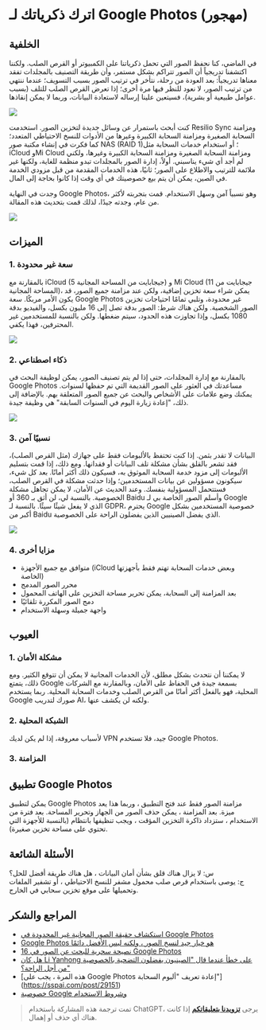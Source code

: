 # اترك ذكرياتك لـ Google Photos (مهجور)

## الخلفية

في الماضي، كنا نحفظ الصور التي تحمل ذكرياتنا على الكمبيوتر أو القرص الصلب. ولكننا اكتشفنا تدريجياً أن الصور تتراكم بشكل مستمر، وأن طريقة التصنيف بالمجلدات تفقد معناها تدريجياً: بعد العودة من رحلة، نتأخر في ترتيب الصور بسبب التسويف؛ عندما ننتهي من ترتيب الصور، لا نعود للنظر فيها مرة أخرى؛ إذا تعرض القرص الصلب للتلف (بسبب عوامل طبيعية أو بشرية)، فسيتعين علينا إرساله لاستعادة البيانات، وربما لا يمكن إنقاذها.

![](https://wiki-media-1253965369.cos.ap-guangzhou.myqcloud.com/img/2af4c42e6f7a9f4ed45b6f150b164184.jpg)

كنت أبحث باستمرار عن وسائل جديدة لتخزين الصور. استخدمت Resilio Sync ومزامنة السحابة الصغيرة ومزامنة السحابة الكبيرة وغيرها من الأدوات للنسخ الاحتياطي المتعدد؛ كما فكرت في إنشاء مكتبة صور NAS (RAID 1)؛ أو استخدام خدمات السحابة مثل iCloud وMi Cloud ومزامنة السحابة الصغيرة ومزامنة السحابة الكبيرة وغيرها، ولكني لم أجد أي شيء يناسبني. أولاً، إدارة الصور بالمجلدات تبدو منظمة للغاية، ولكنها غير ملائمة للترتيب والاطلاع على الصور؛ ثانيًا، هذه الخدمات المقدمة من قبل مزودي الخدمة في الصين، يمكن أن يتم بيع خصوصيتك في أي وقت إذا كانوا بحاجة إلى المال.

وجدت في النهاية Google Photos، وهو نسبياً آمن وسهل الاستخدام. قمت بتجربته لأكثر من عام، وجدته جيدًا، لذلك قمت بتحديث هذه المقالة.

![](https://wiki-media-1253965369.cos.ap-guangzhou.myqcloud.com/img/0f0ab1740e3206831f3e6ef19ef0c903.png)

## الميزات

### 1. سعة غير محدودة

بالمقارنة مع iCloud (5 جيجابايت من المساحة المجانية) و Mi Cloud (11 جيجابايت من المساحة المجانية)، يمكن شراء سعة تخزين إضافية، ولكن عند مزامنة جميع الصور، قد يكون الأمر مربكًا. سعة Google Photos غير محدودة، وتلبي تمامًا احتياجات تخزين الصور الشخصية. ولكن هناك شرط: الصور بدقة تصل إلى 16 مليون بكسل، والفيديو بدقة 1080 بكسل، وإذا تجاوزت هذه الحدود، سيتم ضغطها. ولكن بالنسبة للمستخدمين غير المحترفين، فهذا يكفي.

![](https://wiki-media-1253965369.cos.ap-guangzhou.myqcloud.com/img/cea385ad94811257f4b7c084d41c5d30.jpg)

### 2. ذكاء اصطناعي

بالمقارنة مع إدارة المجلدات، حتى إذا لم يتم تصنيف الصور، يمكن لوظيفة البحث في Google Photos مساعدتك في العثور على الصور القديمة التي تم حفظها لسنوات. يمكنك وضع علامات على الأشخاص والبحث عن جميع الصور المتعلقة بهم. بالإضافة إلى ذلك، "إعادة زيارة اليوم في السنوات السابقة" هي وظيفة جيدة.

![](https://wiki-media-1253965369.cos.ap-guangzhou.myqcloud.com/img/f1ccf68a3eeae7b4a69f58122838666d.png)

### 3. نسبيًا آمن

البيانات لا تقدر بثمن. إذا كنت تحتفظ بالألبومات فقط على جهازك (مثل القرص الصلب)، فقد تشعر بالقلق بشأن مشكلة تلف البيانات أو فقدانها. ومع ذلك، إذا قمت بتسليم الألبومات إلى مزود خدمة السحابة الموثوق به، فسيكون ذلك أكثر أمانًا. بعد كل شيء، سيكونون مسؤولين عن بيانات المستخدمين؛ وإذا حدثت مشكلة في القرص الصلب، فستتحمل المسؤولية بنفسك. وعند الحديث عن الأمان، لا يمكن تجاهل مشكلة الخصوصية. بالنسبة لي، لن أثق بـ 360 أو Baidu وأسلم الصور الخاصة بي لـ Google الذي لا يفعل شيئًا سيئًا. بالنسبة لـ GDPR، يحترم Google خصوصية المستخدمين بشكل أكبر من Baidu الذي يفضل الصينيين الذين يفضلون الراحة على الخصوصية.

![](https://wiki-media-1253965369.cos.ap-guangzhou.myqcloud.com/img/59bd6366d7c370b480def6fec44802a6.png)

### 4. مزايا أخرى

- متوافق مع جميع الأجهزة (iCloud وبعض خدمات السحابة تهتم فقط بأجهزتها الخاصة)
- محرر الصور المدمج
- بعد المزامنة إلى السحابة، يمكن تحرير مساحة التخزين على الهاتف المحمول
- دمج الصور المكررة تلقائيًا
- واجهة جميلة وسهلة الاستخدام

## العيوب

### 1. مشكلة الأمان

لا يمكننا أن نتحدث بشكل مطلق، لأن الخدمات المجانية لا يمكن أن تتوقع الكثير. ومع ذلك، يتمتع Google بسمعة جيدة في الحفاظ على الأمان، وبالمقارنة مع الشركات المحلية، فهو بالفعل أكثر أمانًا من القرص الصلب وخدمات السحابة المحلية. ربما يستخدم Google صورك لتدريب AI، ولكنه لن يكشف عنها.

### 2. الشبكة المحلية

لأسباب معروفة، إذا لم يكن لديك VPN جيد، فلا تستخدم Google Photos.

### 3. المزامنة



## تطبيق Google Photos

يمكن لتطبيق Google Photos مزامنة الصور فقط عند فتح التطبيق ، وربما هذا يعد ميزة. بعد المزامنة ، يمكن حذف الصور من الجهاز وتحرير المساحة. بعد فترة من الاستخدام ، ستزداد ذاكرة التخزين المؤقت ، ويجب تنظيفها بانتظام (بالنسبة للأجهزة التي تحتوي على مساحة تخزين صغيرة).

## الأسئلة الشائعة

س: لا يزال هناك قلق بشأن أمان البيانات ، هل هناك طريقة أفضل للحل؟  
ج: يوصى باستخدام قرص صلب محمول مشفر للنسخ الاحتياطي ، أو تشفير الملفات وتحميلها على موقع تخزين سحابي في الخارج.

## المراجع والشكر

- [استكشاف حقيقة الصور المجانية غير المحدودة في Google Photos](http://www.ifanr.com/527180)
- [Google Photos هو خيار جيد لنسخ الصور ، ولكنه ليس الأفضل دائمًا](http://www.sohu.com/a/190124959_742974)
- [16 نصيحة سحرية للبحث عن الصور في Google Photos](https://www.playpcesor.com/2015/06/google-photos-search-tips-16.html)
- [هل كان Li Yanhong على خطأ عندما قال "الصينيون يفضلون التضحية بالخصوصية من أجل الراحة؟"](https://news.newseed.cn/p/1345029)
- [هذه المرة ، يجب على Google Photos إعادة تعريف "ألبوم السحابة"] (https://sspai.com/post/29151)
- [خصوصية Google وشروط الاستخدام](https://policies.google.com/privacy?hl=zh-CN)

> تمت ترجمة هذه المشاركة باستخدام ChatGPT، يرجى [**تزويدنا بتعليقاتكم**](https://github.com/linyuxuanlin/Wiki_MkDocs/issues/new) إذا كانت هناك أي حذف أو إهمال.